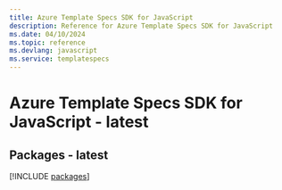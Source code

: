 ```yaml
---
title: Azure Template Specs SDK for JavaScript
description: Reference for Azure Template Specs SDK for JavaScript
ms.date: 04/10/2024
ms.topic: reference
ms.devlang: javascript
ms.service: templatespecs
---
```

# Azure Template Specs SDK for JavaScript - latest
## Packages - latest
[!INCLUDE [packages](template-specs-index.md)]